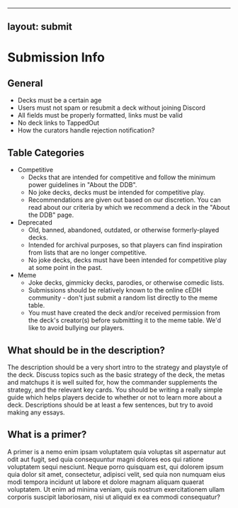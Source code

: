  ---
layout: submit
---

# Submission Info
## General
- Decks must be a certain age
- Users must not spam or resubmit a deck without joining Discord
- All fields must be properly formatted, links must be valid
- No deck links to TappedOut
- How the curators handle rejection notification?

## Table Categories
- Competitive
  - Decks that are intended for competitive and follow the minimum power guidelines in "About the DDB".
  - No joke decks, decks must be intended for competitive play.
  - Recommendations are given out based on our discretion. You can read about our criteria by which we recommend a deck in the "About the DDB" page.
- Deprecated
  - Old, banned, abandoned, outdated, or otherwise formerly-played decks.
  - Intended for archival purposes, so that players can find inspiration from lists that are no longer competitive.
  - No joke decks, decks must have been intended for competitive play at some point in the past.
- Meme
  - Joke decks, gimmicky decks, parodies, or otherwise comedic lists.
  - Submissions should be relatively known to the online cEDH community - don't just submit a random list directly to the meme table.
  - You must have created the deck and/or received permission from the deck's creator(s) before submitting it to the meme table. We'd like to avoid bullying our players.

## What should be in the description?
The description should be a very short intro to the strategy and playstyle of the deck. Discuss topics such as the basic strategy of the deck, the metas and matchups it is well suited for, how the commander supplements the strategy, and the relevant key cards. You should be writing a really simple guide which helps players decide to whether or not to learn more about a deck. Descriptions should be at least a few sentences, but try to avoid making any essays.

## What is a primer?
A primer is a nemo enim ipsam voluptatem quia voluptas sit aspernatur aut odit aut fugit, sed quia consequuntur magni dolores eos qui ratione voluptatem sequi nesciunt. Neque porro quisquam est, qui dolorem ipsum quia dolor sit amet, consectetur, adipisci velit, sed quia non numquam eius modi tempora incidunt ut labore et dolore magnam aliquam quaerat voluptatem. Ut enim ad minima veniam, quis nostrum exercitationem ullam corporis suscipit laboriosam, nisi ut aliquid ex ea commodi consequatur? 
